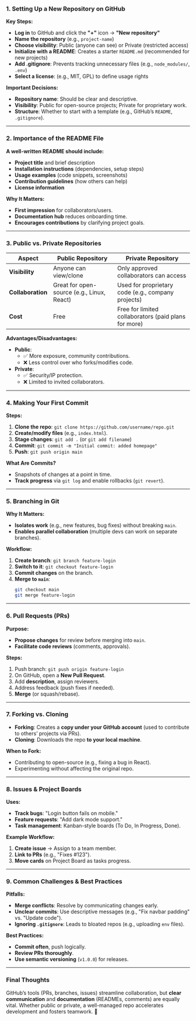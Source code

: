 ### **1. Setting Up a New Repository on GitHub**  
**Key Steps:**  
- **Log in** to GitHub and click the **"+"** icon → **"New repository"**  
- **Name the repository** (e.g., `project-name`)  
- **Choose visibility**: Public (anyone can see) or Private (restricted access)  
- **Initialize with a README**: Creates a starter `README.md` (recommended for new projects)  
- **Add .gitignore**: Prevents tracking unnecessary files (e.g., `node_modules/`, `.env`)  
- **Select a license**: (e.g., MIT, GPL) to define usage rights  

**Important Decisions:**  
- **Repository name**: Should be clear and descriptive.  
- **Visibility**: Public for open-source projects; Private for proprietary work.  
- **Structure**: Whether to start with a template (e.g., GitHub’s `README`, `.gitignore`).  

---

### **2. Importance of the README File**  
**A well-written README should include:**  
- **Project title** and brief description  
- **Installation instructions** (dependencies, setup steps)  
- **Usage examples** (code snippets, screenshots)  
- **Contribution guidelines** (how others can help)  
- **License information**  

**Why It Matters:**  
- **First impression** for collaborators/users.  
- **Documentation hub** reduces onboarding time.  
- **Encourages contributions** by clarifying project goals.  

---

### **3. Public vs. Private Repositories**  
| **Aspect**       | **Public Repository**                          | **Private Repository**                        |  
|------------------|-----------------------------------------------|----------------------------------------------|  
| **Visibility**   | Anyone can view/clone                         | Only approved collaborators can access       |  
| **Collaboration**| Great for open-source (e.g., Linux, React)    | Used for proprietary code (e.g., company projects) |  
| **Cost**         | Free                                         | Free for limited collaborators (paid plans for more) |  

**Advantages/Disadvantages:**  
- **Public**:  
  - ✅ More exposure, community contributions.  
  - ❌ Less control over who forks/modifies code.  
- **Private**:  
  - ✅ Security/IP protection.  
  - ❌ Limited to invited collaborators.  

---

### **4. Making Your First Commit**  
**Steps:**  
1. **Clone the repo**: `git clone https://github.com/username/repo.git`  
2. **Create/modify files** (e.g., `index.html`).  
3. **Stage changes**: `git add .` (or `git add filename`)  
4. **Commit**: `git commit -m "Initial commit: added homepage"`  
5. **Push**: `git push origin main`  

**What Are Commits?**  
- Snapshots of changes at a point in time.  
- **Track progress** via `git log` and enable rollbacks (`git revert`).  

---

### **5. Branching in Git**  
**Why It Matters:**  
- **Isolates work** (e.g., new features, bug fixes) without breaking `main`.  
- **Enables parallel collaboration** (multiple devs can work on separate branches).  

**Workflow:**  
1. **Create branch**: `git branch feature-login`  
2. **Switch to it**: `git checkout feature-login`  
3. **Commit changes** on the branch.  
4. **Merge to `main`**:  
   ```bash
   git checkout main
   git merge feature-login
   ```

---

### **6. Pull Requests (PRs)**  
**Purpose:**  
- **Propose changes** for review before merging into `main`.  
- **Facilitate code reviews** (comments, approvals).  

**Steps:**  
1. Push branch: `git push origin feature-login`  
2. On GitHub, open a **New Pull Request**.  
3. Add **description**, assign reviewers.  
4. Address feedback (push fixes if needed).  
5. **Merge** (or squash/rebase).  

---

### **7. Forking vs. Cloning**  
- **Forking**: Creates a **copy under your GitHub account** (used to contribute to others’ projects via PRs).  
- **Cloning**: Downloads the repo **to your local machine**.  

**When to Fork:**  
- Contributing to open-source (e.g., fixing a bug in React).  
- Experimenting without affecting the original repo.  

---

### **8. Issues & Project Boards**  
**Uses:**  
- **Track bugs**: "Login button fails on mobile."  
- **Feature requests**: "Add dark mode support."  
- **Task management**: Kanban-style boards (To Do, In Progress, Done).  

**Example Workflow:**  
1. **Create issue** → Assign to a team member.  
2. **Link to PRs** (e.g., "Fixes #123").  
3. **Move cards** on Project Board as tasks progress.  

---

### **9. Common Challenges & Best Practices**  
**Pitfalls:**  
- **Merge conflicts**: Resolve by communicating changes early.  
- **Unclear commits**: Use descriptive messages (e.g., "Fix navbar padding" vs. "Update code").  
- **Ignoring `.gitignore`**: Leads to bloated repos (e.g., uploading `env` files).  

**Best Practices:**  
- **Commit often**, push logically.  
- **Review PRs thoroughly**.  
- **Use semantic versioning** (`v1.0.0`) for releases.  

---

### **Final Thoughts**  
GitHub’s tools (PRs, branches, issues) streamline collaboration, but **clear communication** and **documentation** (READMEs, comments) are equally vital. Whether public or private, a well-managed repo accelerates development and fosters teamwork. 🚀
